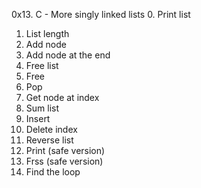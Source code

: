 0x13. C - More singly linked lists
0. Print list
1. List length
2. Add node
3. Add node at the end
4. Free list
5. Free
6. Pop
7. Get node at index
8. Sum list
9. Insert
10. Delete index
11. Reverse list
12. Print (safe version)
13. Frss (safe version)
14. Find the loop

